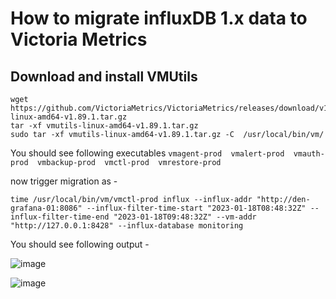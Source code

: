# How to migrate influxDB 1.x data to Victoria Metrics
## Download and install VMUtils

```
wget https://github.com/VictoriaMetrics/VictoriaMetrics/releases/download/v1.89.1/vmutils-linux-amd64-v1.89.1.tar.gz
tar -xf vmutils-linux-amd64-v1.89.1.tar.gz
sudo tar -xf vmutils-linux-amd64-v1.89.1.tar.gz -C  /usr/local/bin/vm/
```
You should see following executables `vmagent-prod  vmalert-prod  vmauth-prod  vmbackup-prod  vmctl-prod  vmrestore-prod`

now trigger migration as - 
```
time /usr/local/bin/vm/vmctl-prod influx --influx-addr "http://den-grafana-01:8086" --influx-filter-time-start "2023-01-18T08:48:32Z" --influx-filter-time-end "2023-01-18T09:48:32Z" --vm-addr "http://127.0.0.1:8428" --influx-database monitoring
```

You should see following output - 

![image](https://user-images.githubusercontent.com/5935825/226252719-09948336-aa01-4854-bede-0539bd9bbcfd.png)

![image](https://user-images.githubusercontent.com/5935825/226277474-9c2a3e81-91b2-4158-9d6b-dfde0261e0a5.png)



